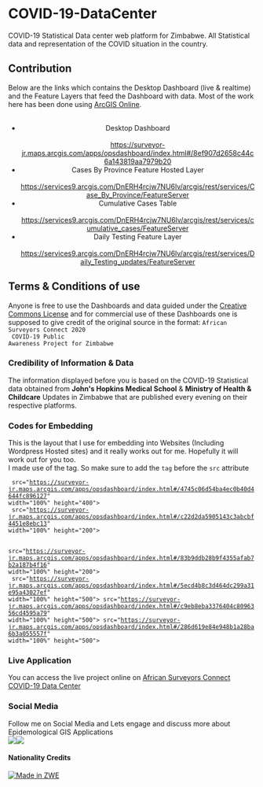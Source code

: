 # COVID-19-DataCenter
COVID-19 Statistical Data center web platform for Zimbabwe. All Statistical data and representation of the COVID situation in the country. 

## Contribution
Below are the links which contains the Desktop Dashboard (live & realtime) and the Feature Layers that feed the Dashboard with data. Most of the work here has been done using <a href="https://arcgis.com/">ArcGIS Online</a>. 
<br><br>
<ul class="list-group list-group-horizontal" style="text-align:center;">
											<!--tips: use .list-group-horizontal-{sm|md|lg|xl} responsive variant to make a list group horizontal starting at that breakpoint’s min-width-->
											<li class="list-group-item ">Desktop Dashboard<br><br>
											<a href="https://surveyor-jr.maps.arcgis.com/apps/opsdashboard/index.html#/8ef907d2658c44c6a143819aa7979b20">https://surveyor-jr.maps.arcgis.com/apps/opsdashboard/index.html#/8ef907d2658c44c6a143819aa7979b20</a>
										</li>
											<li class="list-group-item">Cases By Province Feature Hosted Layer<br><br>
											<a href="https://services9.arcgis.com/DnERH4rcjw7NU6lv/arcgis/rest/services/Case_By_Province/FeatureServer">https://services9.arcgis.com/DnERH4rcjw7NU6lv/arcgis/rest/services/Case_By_Province/FeatureServer</a>
										</li>
											<li class="list-group-item">Cumulative Cases Table<br><br>
											<a href="https://services9.arcgis.com/DnERH4rcjw7NU6lv/arcgis/rest/services/cumulative_cases/FeatureServer">https://services9.arcgis.com/DnERH4rcjw7NU6lv/arcgis/rest/services/cumulative_cases/FeatureServer</a>
										</li>
											<li class="list-group-item">Daily Testing Feature Layer<br><br>
											<a href="https://services9.arcgis.com/DnERH4rcjw7NU6lv/arcgis/rest/services/Daily_Testing_updates/FeatureServer">https://services9.arcgis.com/DnERH4rcjw7NU6lv/arcgis/rest/services/Daily_Testing_updates/FeatureServer</a>
										</li>
</ul> 

## Terms & Conditions of use
Anyone is free to use the Dashboards and data guided under the <a href="LICENSE">Creative Commons License</a> and for commercial use of these Dashboards one is supposed to give credit of the original source in the format:
<code>African Surveyors Connect 2020<br> COVID-19 Public Awareness Project for Zimbabwe</code>

### Credibility of Information & Data
The information displayed before you is based on the COVID-19 Statistical data obtained from <strong>John's Hopkins Medical School</strong> & <strong>Ministry of Health & Childcare</strong> Updates in Zimbabwe that are published every evening on their respective platforms. 


### Codes for Embedding
This is the layout that I use for embedding into Websites (Including Wordpress Hosted sites) and it really works out for me. Hopefully it will work out for you too.
<br>
I made use of the <code><embed></code> tag. So make sure to add the <code>tag</code> before the <code>src</code> attribute

<code> src="https://surveyor-jr.maps.arcgis.com/apps/opsdashboard/index.html#/4745c06d54ba4ec0b40d4644fc896127" width="100%" height="400"><br>
		src="https://surveyor-jr.maps.arcgis.com/apps/opsdashboard/index.html#/c22d2da5905143c3abcbf4451e8ebc13" width="100%" height="200"><br>		
	   src="https://surveyor-jr.maps.arcgis.com/apps/opsdashboard/index.html#/83b9ddb28b9f4355afab7b2a187b4f16" width="100%" height="200"><br>
		 src="https://surveyor-jr.maps.arcgis.com/apps/opsdashboard/index.html#/5ecd4b8c3d464dc299a31e95a43027ef" width="100%" height="500">
	src="https://surveyor-jr.maps.arcgis.com/apps/opsdashboard/index.html#/c9eb8eba3376404c8096356cd4595a79" width="100%" height="500">
		 src="https://surveyor-jr.maps.arcgis.com/apps/opsdashboard/index.html#/286d619e84e948b1a28ba6b3a055557f" width="100%" height="500">
</code>

### Live Application
You can access the live project online on <a href="http://covid19.africansurveyors.net/">African Surveyors Connect COVID-19 Data Center</a>

### Social Media
Follow me on Social Media and Lets engage and discuss more about Epidemological GIS Applications
<br>
<a href="https://facebook.com/kumbiraimatingo"><img src="https://findicons.com/files/icons/2425/firecracker/36/facebook.png"></a><a href="https://twitter.com/surveyor_jr"><img src="https://findicons.com/files/icons/2192/flavour_extended/48/twitter_standing.png"></a>

#### Nationality Credits
[![Made in ZWE](https://emojipedia-us.s3.dualstack.us-west-1.amazonaws.com/thumbs/120/apple/237/flag-for-zimbabwe_1f1ff-1f1fc.png)](https://github.com/iamngoni/made-in-zwe)